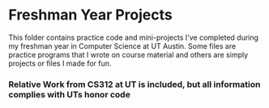 # Freshman Year Projects

This folder contains practice code and mini-projects I've completed during my freshman year in Computer Science at UT Austin. 
Some files are practice programs that I wrote on course material and others are simply projects or files I made for fun.

### Relative Work from CS312 at UT is included, but all information complies with UTs honor code 

